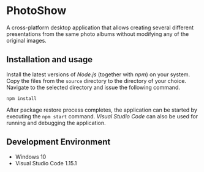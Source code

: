 # PhotoShow

A cross-platform desktop application that allows creating several different presentations from the same photo albums without modifying any of the original images.

## Installation and usage

Install the latest versions of _Node.js_ (together with _npm_) on your system. Copy the files from the `source` directory to the directory of your choice. Navigate to the selected directory and issue the following command.

    npm install

After package restore process completes, the application can be started by executing the `npm start` command. _Visual Studio Code_ can also be used for running and debugging the application.

## Development Environment

  * Windows 10
  * Visual Studio Code 1.15.1
